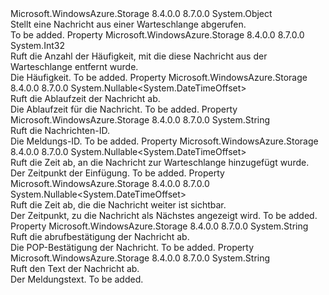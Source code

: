 <Type Name="QueueMessage" FullName="Microsoft.WindowsAzure.Storage.Queue.Protocol.QueueMessage">
  <TypeSignature Language="C#" Value="public class QueueMessage" />
  <TypeSignature Language="ILAsm" Value=".class public auto ansi beforefieldinit QueueMessage extends System.Object" />
  <TypeSignature Language="DocId" Value="T:Microsoft.WindowsAzure.Storage.Queue.Protocol.QueueMessage" />
  <TypeSignature Language="VB.NET" Value="Public Class QueueMessage" />
  <TypeSignature Language="F#" Value="type QueueMessage = class" />
  <AssemblyInfo>
    <AssemblyName>Microsoft.WindowsAzure.Storage</AssemblyName>
    <AssemblyVersion>8.4.0.0</AssemblyVersion>
    <AssemblyVersion>8.7.0.0</AssemblyVersion>
  </AssemblyInfo>
  <Base>
    <BaseTypeName>System.Object</BaseTypeName>
  </Base>
  <Interfaces />
  <Docs>
    <summary>
            Stellt eine Nachricht aus einer Warteschlange abgerufen.
            </summary>
    <remarks>To be added.</remarks>
  </Docs>
  <Members>
    <Member MemberName="DequeueCount">
      <MemberSignature Language="C#" Value="public int DequeueCount { get; }" />
      <MemberSignature Language="ILAsm" Value=".property instance int32 DequeueCount" />
      <MemberSignature Language="DocId" Value="P:Microsoft.WindowsAzure.Storage.Queue.Protocol.QueueMessage.DequeueCount" />
      <MemberSignature Language="VB.NET" Value="Public ReadOnly Property DequeueCount As Integer" />
      <MemberSignature Language="F#" Value="member this.DequeueCount : int" Usage="Microsoft.WindowsAzure.Storage.Queue.Protocol.QueueMessage.DequeueCount" />
      <MemberType>Property</MemberType>
      <AssemblyInfo>
        <AssemblyName>Microsoft.WindowsAzure.Storage</AssemblyName>
        <AssemblyVersion>8.4.0.0</AssemblyVersion>
        <AssemblyVersion>8.7.0.0</AssemblyVersion>
      </AssemblyInfo>
      <ReturnValue>
        <ReturnType>System.Int32</ReturnType>
      </ReturnValue>
      <Docs>
        <summary>
            Ruft die Anzahl der Häufigkeit, mit die diese Nachricht aus der Warteschlange entfernt wurde.
            </summary>
        <value>Die Häufigkeit.</value>
        <remarks>To be added.</remarks>
      </Docs>
    </Member>
    <Member MemberName="ExpirationTime">
      <MemberSignature Language="C#" Value="public Nullable&lt;DateTimeOffset&gt; ExpirationTime { get; }" />
      <MemberSignature Language="ILAsm" Value=".property instance valuetype System.Nullable`1&lt;valuetype System.DateTimeOffset&gt; ExpirationTime" />
      <MemberSignature Language="DocId" Value="P:Microsoft.WindowsAzure.Storage.Queue.Protocol.QueueMessage.ExpirationTime" />
      <MemberSignature Language="VB.NET" Value="Public ReadOnly Property ExpirationTime As Nullable(Of DateTimeOffset)" />
      <MemberSignature Language="F#" Value="member this.ExpirationTime : Nullable&lt;DateTimeOffset&gt;" Usage="Microsoft.WindowsAzure.Storage.Queue.Protocol.QueueMessage.ExpirationTime" />
      <MemberType>Property</MemberType>
      <AssemblyInfo>
        <AssemblyName>Microsoft.WindowsAzure.Storage</AssemblyName>
        <AssemblyVersion>8.4.0.0</AssemblyVersion>
        <AssemblyVersion>8.7.0.0</AssemblyVersion>
      </AssemblyInfo>
      <ReturnValue>
        <ReturnType>System.Nullable&lt;System.DateTimeOffset&gt;</ReturnType>
      </ReturnValue>
      <Docs>
        <summary>
            Ruft die Ablaufzeit der Nachricht ab.
            </summary>
        <value>Die Ablaufzeit für die Nachricht.</value>
        <remarks>To be added.</remarks>
      </Docs>
    </Member>
    <Member MemberName="Id">
      <MemberSignature Language="C#" Value="public string Id { get; }" />
      <MemberSignature Language="ILAsm" Value=".property instance string Id" />
      <MemberSignature Language="DocId" Value="P:Microsoft.WindowsAzure.Storage.Queue.Protocol.QueueMessage.Id" />
      <MemberSignature Language="VB.NET" Value="Public ReadOnly Property Id As String" />
      <MemberSignature Language="F#" Value="member this.Id : string" Usage="Microsoft.WindowsAzure.Storage.Queue.Protocol.QueueMessage.Id" />
      <MemberType>Property</MemberType>
      <AssemblyInfo>
        <AssemblyName>Microsoft.WindowsAzure.Storage</AssemblyName>
        <AssemblyVersion>8.4.0.0</AssemblyVersion>
        <AssemblyVersion>8.7.0.0</AssemblyVersion>
      </AssemblyInfo>
      <ReturnValue>
        <ReturnType>System.String</ReturnType>
      </ReturnValue>
      <Docs>
        <summary>
            Ruft die Nachrichten-ID.
            </summary>
        <value>Die Meldungs-ID.</value>
        <remarks>To be added.</remarks>
      </Docs>
    </Member>
    <Member MemberName="InsertionTime">
      <MemberSignature Language="C#" Value="public Nullable&lt;DateTimeOffset&gt; InsertionTime { get; }" />
      <MemberSignature Language="ILAsm" Value=".property instance valuetype System.Nullable`1&lt;valuetype System.DateTimeOffset&gt; InsertionTime" />
      <MemberSignature Language="DocId" Value="P:Microsoft.WindowsAzure.Storage.Queue.Protocol.QueueMessage.InsertionTime" />
      <MemberSignature Language="VB.NET" Value="Public ReadOnly Property InsertionTime As Nullable(Of DateTimeOffset)" />
      <MemberSignature Language="F#" Value="member this.InsertionTime : Nullable&lt;DateTimeOffset&gt;" Usage="Microsoft.WindowsAzure.Storage.Queue.Protocol.QueueMessage.InsertionTime" />
      <MemberType>Property</MemberType>
      <AssemblyInfo>
        <AssemblyName>Microsoft.WindowsAzure.Storage</AssemblyName>
        <AssemblyVersion>8.4.0.0</AssemblyVersion>
        <AssemblyVersion>8.7.0.0</AssemblyVersion>
      </AssemblyInfo>
      <ReturnValue>
        <ReturnType>System.Nullable&lt;System.DateTimeOffset&gt;</ReturnType>
      </ReturnValue>
      <Docs>
        <summary>
            Ruft die Zeit ab, an die Nachricht zur Warteschlange hinzugefügt wurde.
            </summary>
        <value>Der Zeitpunkt der Einfügung.</value>
        <remarks>To be added.</remarks>
      </Docs>
    </Member>
    <Member MemberName="NextVisibleTime">
      <MemberSignature Language="C#" Value="public Nullable&lt;DateTimeOffset&gt; NextVisibleTime { get; }" />
      <MemberSignature Language="ILAsm" Value=".property instance valuetype System.Nullable`1&lt;valuetype System.DateTimeOffset&gt; NextVisibleTime" />
      <MemberSignature Language="DocId" Value="P:Microsoft.WindowsAzure.Storage.Queue.Protocol.QueueMessage.NextVisibleTime" />
      <MemberSignature Language="VB.NET" Value="Public ReadOnly Property NextVisibleTime As Nullable(Of DateTimeOffset)" />
      <MemberSignature Language="F#" Value="member this.NextVisibleTime : Nullable&lt;DateTimeOffset&gt;" Usage="Microsoft.WindowsAzure.Storage.Queue.Protocol.QueueMessage.NextVisibleTime" />
      <MemberType>Property</MemberType>
      <AssemblyInfo>
        <AssemblyName>Microsoft.WindowsAzure.Storage</AssemblyName>
        <AssemblyVersion>8.4.0.0</AssemblyVersion>
        <AssemblyVersion>8.7.0.0</AssemblyVersion>
      </AssemblyInfo>
      <ReturnValue>
        <ReturnType>System.Nullable&lt;System.DateTimeOffset&gt;</ReturnType>
      </ReturnValue>
      <Docs>
        <summary>
            Ruft die Zeit ab, die die Nachricht weiter ist sichtbar.
            </summary>
        <value>Der Zeitpunkt, zu die Nachricht als Nächstes angezeigt wird.</value>
        <remarks>To be added.</remarks>
      </Docs>
    </Member>
    <Member MemberName="PopReceipt">
      <MemberSignature Language="C#" Value="public string PopReceipt { get; }" />
      <MemberSignature Language="ILAsm" Value=".property instance string PopReceipt" />
      <MemberSignature Language="DocId" Value="P:Microsoft.WindowsAzure.Storage.Queue.Protocol.QueueMessage.PopReceipt" />
      <MemberSignature Language="VB.NET" Value="Public ReadOnly Property PopReceipt As String" />
      <MemberSignature Language="F#" Value="member this.PopReceipt : string" Usage="Microsoft.WindowsAzure.Storage.Queue.Protocol.QueueMessage.PopReceipt" />
      <MemberType>Property</MemberType>
      <AssemblyInfo>
        <AssemblyName>Microsoft.WindowsAzure.Storage</AssemblyName>
        <AssemblyVersion>8.4.0.0</AssemblyVersion>
        <AssemblyVersion>8.7.0.0</AssemblyVersion>
      </AssemblyInfo>
      <ReturnValue>
        <ReturnType>System.String</ReturnType>
      </ReturnValue>
      <Docs>
        <summary>
            Ruft die abrufbestätigung der Nachricht ab.
            </summary>
        <value>Die POP-Bestätigung der Nachricht.</value>
        <remarks>To be added.</remarks>
      </Docs>
    </Member>
    <Member MemberName="Text">
      <MemberSignature Language="C#" Value="public string Text { get; }" />
      <MemberSignature Language="ILAsm" Value=".property instance string Text" />
      <MemberSignature Language="DocId" Value="P:Microsoft.WindowsAzure.Storage.Queue.Protocol.QueueMessage.Text" />
      <MemberSignature Language="VB.NET" Value="Public ReadOnly Property Text As String" />
      <MemberSignature Language="F#" Value="member this.Text : string" Usage="Microsoft.WindowsAzure.Storage.Queue.Protocol.QueueMessage.Text" />
      <MemberType>Property</MemberType>
      <AssemblyInfo>
        <AssemblyName>Microsoft.WindowsAzure.Storage</AssemblyName>
        <AssemblyVersion>8.4.0.0</AssemblyVersion>
        <AssemblyVersion>8.7.0.0</AssemblyVersion>
      </AssemblyInfo>
      <ReturnValue>
        <ReturnType>System.String</ReturnType>
      </ReturnValue>
      <Docs>
        <summary>
            Ruft den Text der Nachricht ab.
            </summary>
        <value>Der Meldungstext.</value>
        <remarks>To be added.</remarks>
      </Docs>
    </Member>
  </Members>
</Type>
